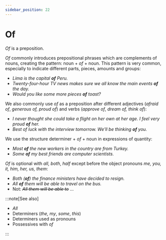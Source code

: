 ```yaml
---
sidebar_position: 22
---
```


# Of

*Of* is a preposition.

*Of* commonly introduces prepositional phrases which are complements of nouns, creating the pattern: noun + *of* + noun. This pattern is very common, especially to indicate different parts, pieces, amounts and groups:

- *Lima is the capital **of** Peru.*
- *Twenty-four-hour TV news makes sure we all know the main events **of** the day.*
- *Would you like some more pieces **of** toast?*

We also commonly use *of* as a preposition after different adjectives (*afraid of*, *generous of, proud of*) and verbs (*approve of*, *dream of, think of*):

- *I never thought she could take a flight on her own at her age. I feel very proud **of** her.*
- *Best of luck with the interview tomorrow. We’ll be thinking **of** you.*

We use the structure determiner + *of* + noun in expressions of quantity:

- *Most **of** the new workers in the country are from Turkey.*
- *Some **of** my best friends are computer scientists.*

*Of* is optional with *all, both*, *half* except before the object pronouns *me, you, it, him, her, us, them*:

- *Both (**of**) the finance ministers have decided to resign.*
- *All **of** them will be able to travel on the bus.*
- Not: *~~All them will be able to~~* …

:::note[See also]

- *All*
- Determiners (*the, my*, *some*, *this*)
- Determiners used as pronouns
- Possessives with *of*

:::
